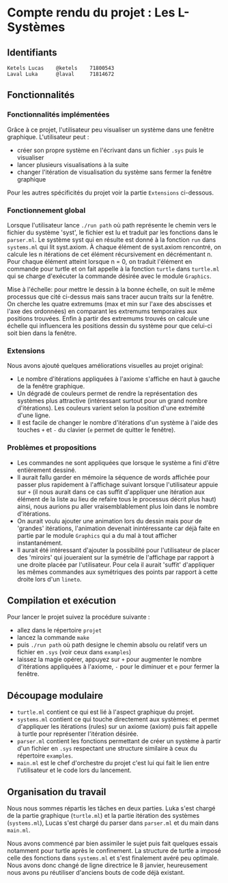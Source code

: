 Compte rendu du projet : Les L-Systèmes
==========

## Identifiants
	Ketels Lucas    @ketels    71800543
	Laval Luka      @laval     71814672

## Fonctionnalités

### Fonctionnalités implémentées
Grâce à ce projet, l'utilisateur peu visualiser un système dans une fenêtre graphique. L'utilisateur peut :
* créer son propre système en l'écrivant dans un fichier `.sys` puis le visualiser
* lancer plusieurs visualisations à la suite
* changer l'itération de visualisation du système sans fermer la fenêtre graphique

Pour les autres spécificités du projet voir la partie `Extensions` ci-dessous.

### Fonctionnement global
Lorsque l'utilisateur lance `./run path` où path représente le chemin vers le fichier du système 'syst', le fichier est lu et traduit par les fonctions dans le `parser.ml`. Le système syst qui en résulte est donné à la fonction `run` dans `systems.ml` qui lit syst.axiom. À chaque élément de syst.axiom rencontré, on calcule les n itérations de cet élément récursivement en décrémentant n. Pour chaque élément atteint lorsque n = 0, on traduit l'élément en commande pour turtle et on fait appelle à la fonction `turtle` dans `turtle.ml` qui se charge d'exécuter la commande désirée avec le module `Graphics`.

Mise à l'échelle: pour mettre le dessin à la bonne échelle, on suit le même processus que cité ci-dessus mais sans tracer aucun traits sur la fenêtre. On cherche les quatre extremums (max et min sur l'axe des abscisses et l'axe des ordonnées) en comparant les extremums temporaires aux positions trouvées. Enfin à partir des extremums trouvés on calcule une échelle qui influencera les positions dessin du système pour que celui-ci soit bien dans la fenêtre.

### Extensions
Nous avons ajouté quelques améliorations visuelles au projet original:
* Le nombre d'itérations appliquées à l'axiome s'affiche en haut à gauche de la fenêtre graphique.
* Un dégradé de couleurs permet de rendre la représentation des systèmes plus attractive (intéressant surtout pour un grand nombre d'itérations). Les couleurs varient selon la position d'une extrémité d'une ligne.
* Il est facile de changer le nombre d'itérations d'un système à l'aide des touches `+` et `-` du clavier (`e` permet de quitter le fenêtre).

### Problèmes et propositions
* Les commandes ne sont appliquées que lorsque le système a fini d'être entièrement dessiné.
* Il aurait fallu garder en mémoire la séquence de words affichée pour passer plus rapidement à l'affichage suivant lorsque l'utilisateur appuie sur `+` (il nous aurait dans ce cas suffit d'appliquer une itération aux élément de la liste au lieu de refaire tous le processus décrit plus haut) ainsi, nous aurions pu aller vraisemblablement plus loin dans le nombre d'itérations.
* On aurait voulu ajouter une animation lors du dessin mais pour de 'grandes' itérations, l'animation devenait inintéressante car déjà faite en partie par le module `Graphics` qui a du mal à tout afficher instantanément.
* Il aurait été intéressant d'ajouter la possibilité pour l'utilisateur de placer des 'miroirs' qui joueraient sur la symétrie de l'affichage par rapport à une droite placée par l'utilisateur. Pour cela il aurait 'suffit' d'appliquer les mêmes commandes aux symétriques des points par rapport à cette droite lors d'un `lineto`.


## Compilation et exécution
Pour lancer le projet suivez la procédure suivante :
* allez dans le répertoire `projet`
* lancez la commande `make`
* puis `./run path` où path designe le chemin absolu ou relatif vers un fichier en `.sys` (voir ceux dans `examples`)
* laissez la magie opérer, appuyez sur `+` pour augmenter le nombre d'itérations appliquées à l'axiome, `-` pour le diminuer et `e` pour fermer la fenêtre.

## Découpage modulaire
* `turtle.ml` contient ce qui est lié à l'aspect graphique du projet.
* `systems.ml` contient ce qui touche directement aux systèmes: et permet d'appliquer les itérations (rules) sur un axiome (axiom) puis fait appelle à turtle pour représenter l'itération désirée.
* `parser.ml` contient les fonctions permettant de créer un système à partir d'un fichier en `.sys` respectant une structure similaire à ceux du répertoire `examples`.
* `main.ml` est le chef d'orchestre du projet c'est lui qui fait le lien entre l'utilisateur et le code lors du lancement.

## Organisation du travail
Nous nous sommes répartis les tâches en deux parties. Luka s'est chargé de la partie graphique (`turtle.ml`) et la partie itération des systèmes (`systems.ml`), Lucas s'est chargé du parser dans `parser.ml` et du main dans `main.ml`.

Nous avons commencé par bien assimiler le sujet puis fait quelques essais notamment pour turtle après le confinement. La structure de turtle a imposé celle des fonctions dans `systems.ml` et s'est finalement avéré peu optimale. Nous avons donc changé de ligne directrice le 8 janvier, heureusement nous avons pu réutiliser d'anciens bouts de code déjà existant.
